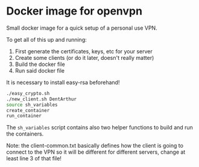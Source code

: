 # Docker image for openvpn

Small docker image for a quick setup of a personal use VPN.

To get all of this up and running:

1. First generate the certificates, keys, etc for your server
2. Create some clients (or do it later, doesn't really matter)
3. Build the docker file
4. Run said docker file

It is necessary to install easy-rsa beforehand!

```bash
./easy_crypto.sh
./new_client.sh DentArthur
source sh_variables
create_container
run_container
```

The `sh_variables` script contains also two helper functions to build and run the containers.

Note: the client-common.txt basically defines how the client is going to connect to the VPN so it will be different for different servers, change at least line 3 of that file!
